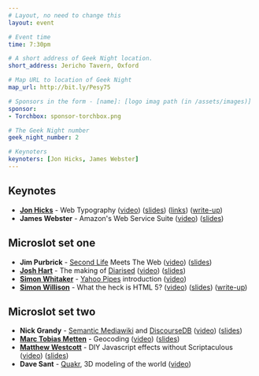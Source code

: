 ```yaml
---
# Layout, no need to change this
layout: event

# Event time
time: 7:30pm

# A short address of Geek Night location. 
short_address: Jericho Tavern, Oxford

# Map URL to location of Geek Night
map_url: http://bit.ly/Pesy75

# Sponsors in the form - [name]: [logo imag path (in /assets/images)]
sponsor: 
- Torchbox: sponsor-torchbox.png

# The Geek Night number
geek_night_number: 2

# Keynoters
keynoters: [Jon Hicks, James Webster]
---
```

<h2>Keynotes</h2>

<ul>
<li><strong><a href="http://www.hicksdesign.co.uk/">Jon Hicks</a></strong> - Web Typography (<a href="/2007/april-11th/talks/jon-hicks.mp4">video</a>) (<a href="http://oxford.geeknights.net/2007/april-11th/talks/Jon_Hicks.pdf">slides</a>) (<a href="http://del.icio.us/jonhicks/geeknightwebtype">links</a>) (<a href="http://www.hicksdesign.co.uk/journal/oxford-geek-night-2">write-up</a>)</li>
<li><strong>James Webster</strong> - Amazon's Web Service Suite (<a href="/2007/april-11th/talks/james-webster.mp4">video</a>) (<a href="http://oxford.geeknights.net/2007/april-11th/talks/James_Webster.pdf">slides</a>)</li>
</ul>

<h2>Microslot set one</h2>

<ul>
<li><strong>Jim Purbrick</strong> - <a href="http://lindenlab.com/">Second Life</a> Meets The Web (<a href="/2007/april-11th/talks/jim-purbrick.mp4">video</a>) (<a href="http://oxford.geeknights.net/2007/april-11th/talks/Jim_Purbrick.pdf">slides</a>)</li>
<li><strong><a href="http://mademedia.co.uk/">Josh Hart</a></strong> - The making of <a href="http://diarised.com/">Diarised</a> (<a href="/2007/april-11th/talks/josh-hart.mp4">video</a>) (<a href="http://oxford.geeknights.net/2007/april-11th/talks/Josh_Hart.pdf">slides</a>)</li>
<li><strong><a href="http://netcetera.org/">Simon Whitaker</a></strong> - <a href="http://pipes.yahoo.com/pipes/">Yahoo Pipes</a> introduction (<a href="/2007/april-11th/talks/simon-whitaker.mp4">video</a>)</li>
<li><strong><a href="http://simonwillison.net">Simon Willison</a></strong> - What the heck is HTML 5? (<a href="/2007/april-11th/talks/simon-willison.mp4">video</a>) (<a href="http://oxford.geeknights.net/2007/april-11th/talks/Simon_Willison.pdf">slides</a>) (<a href="http://simonwillison.net/2007/talks/oxford-html5/">write-up</a>)</li>
</ul>

<h2>Microslot set two</h2>

<ul>
<li><strong>Nick Grandy</strong> - <a href="http://meta.wikimedia.org/wiki/Semantic_MediaWiki">Semantic Mediawiki</a> and <a href="http://discoursedb.org/wiki/Main_Page">DiscourseDB</a> (<a href="/2007/april-11th/talks/nick-grandy.mp4">video</a>) (<a href="http://oxford.geeknights.net/2007/april-11th/talks/Nick_Grandy.pdf">slides</a>)</li>
<li><strong><a href="http://blog.nestoria.co.uk/">Marc Tobias Metten</a></strong> - Geocoding (<a href="/2007/april-11th/talks/marc-tobias-metten.mp4">video</a>) (<a href="http://oxford.geeknights.net/2007/april-11th/talks/Marc_Tobias_Metten/">slides</a>)</li>
<li><strong><a href="http://matt.west.co.tt/">Matthew Westcott</a></strong> - DIY Javascript effects without Scriptaculous (<a href="/2007/april-11th/talks/matthew-westcott.mp4">video</a>) (<a href="http://oxford.geeknights.net/2007/april-11th/talks/Matthew_Westcott.pdf">slides</a>)</li>
<li><strong>Dave Sant</strong> - <a href="http://www.quakr.co.uk/">Quakr</a>, 3D modeling of the world (<a href="/2007/april-11th/talks/dave-sant.mp4">video</a>)</li>
</ul>
